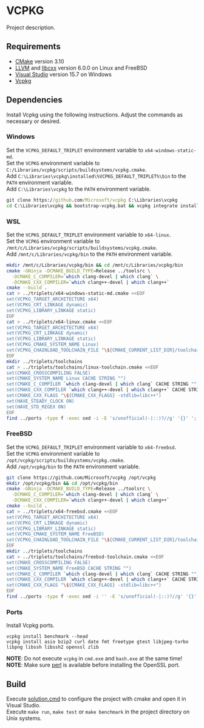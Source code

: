 # VCPKG
Project description.

## Requirements
* [CMake](https://cmake.org/download/) version 3.10
* [LLVM](https://llvm.org/) and [libcxx](https://libcxx.llvm.org/) version 6.0.0 on Linux and FreeBSD
* [Visual Studio](https://www.visualstudio.com/downloads/) version 15.7 on Windows
* [Vcpkg](https://github.com/Microsoft/vcpkg)

## Dependencies
Install Vcpkg using the following instructions. Adjust the commands as necessary or desired.

### Windows
Set the `VCPKG_DEFAULT_TRIPLET` environment variable to `x64-windows-static-md`.<br/>
Set the `VCPKG` environment variable to `C:/Libraries/vcpkg/scripts/buildsystems/vcpkg.cmake`.<br/>
Add `C:\Libraries\vcpkg\installed\%VCPKG_DEFAULT_TRIPLET%\bin` to the `PATH` environment variable.<br/>
Add `C:\Libraries\vcpkg` to the `PATH` environment variable.

```cmd
git clone https://github.com/Microsoft/vcpkg C:\Libraries\vcpkg
cd C:\Libraries\vcpkg && bootstrap-vcpkg.bat && vcpkg integrate install
```

### WSL
Set the `VCPKG_DEFAULT_TRIPLET` environment variable to `x64-linux`.<br/>
Set the `VCPKG` environment variable to `/mnt/c/Libraries/vcpkg/scripts/buildsystems/vcpkg.cmake`.<br/>
Add `/mnt/c/Libraries/vcpkg/bin` to the `PATH` environment variable.

```sh
mkdir /mnt/c/Libraries/vcpkg/bin && cd /mnt/c/Libraries/vcpkg/bin
cmake -GNinja -DCMAKE_BUILD_TYPE=Release ../toolsrc \
  -DCMAKE_C_COMPILER=`which clang-devel | which clang` \
  -DCMAKE_CXX_COMPILER=`which clang++-devel | which clang++`
cmake --build .
cat > ../triplets/x64-windows-static-md.cmake <<EOF
set(VCPKG_TARGET_ARCHITECTURE x64)
set(VCPKG_CRT_LINKAGE dynamic)
set(VCPKG_LIBRARY_LINKAGE static)
EOF
cat > ../triplets/x64-linux.cmake <<EOF
set(VCPKG_TARGET_ARCHITECTURE x64)
set(VCPKG_CRT_LINKAGE dynamic)
set(VCPKG_LIBRARY_LINKAGE static)
set(VCPKG_CMAKE_SYSTEM_NAME Linux)
set(VCPKG_CHAINLOAD_TOOLCHAIN_FILE "\${CMAKE_CURRENT_LIST_DIR}/toolchains/linux-toolchain.cmake")
EOF
mkdir ../triplets/toolchains
cat > ../triplets/toolchains/linux-toolchain.cmake <<EOF
set(CMAKE_CROSSCOMPILING FALSE)
set(CMAKE_SYSTEM_NAME Linux CACHE STRING "")
set(CMAKE_C_COMPILER `which clang-devel | which clang` CACHE STRING "")
set(CMAKE_CXX_COMPILER `which clang++-devel | which clang++` CACHE STRING "")
set(CMAKE_CXX_FLAGS "\${CMAKE_CXX_FLAGS} -stdlib=libc++")
set(HAVE_STEADY_CLOCK ON)
set(HAVE_STD_REGEX ON)
EOF
find ../ports -type f -exec sed -i -E 's/unofficial(-|::)?//g' '{}' ';'
```

### FreeBSD
Set the `VCPKG_DEFAULT_TRIPLET` environment variable to `x64-freebsd`.<br/>
Set the `VCPKG` environment variable to `/opt/vcpkg/scripts/buildsystems/vcpkg.cmake`.<br/>
Add `/opt/vcpkg/bin` to the `PATH` environment variable.

```sh
git clone https://github.com/Microsoft/vcpkg /opt/vcpkg
mkdir /opt/vcpkg/bin && cd /opt/vcpkg/bin
cmake -GNinja -DCMAKE_BUILD_TYPE=Release ../toolsrc \
  -DCMAKE_C_COMPILER=`which clang-devel | which clang` \
  -DCMAKE_CXX_COMPILER=`which clang++-devel | which clang++`
cmake --build .
cat > ../triplets/x64-freebsd.cmake <<EOF
set(VCPKG_TARGET_ARCHITECTURE x64)
set(VCPKG_CRT_LINKAGE dynamic)
set(VCPKG_LIBRARY_LINKAGE static)
set(VCPKG_CMAKE_SYSTEM_NAME FreeBSD)
set(VCPKG_CHAINLOAD_TOOLCHAIN_FILE "\${CMAKE_CURRENT_LIST_DIR}/toolchains/freebsd-toolchain.cmake")
EOF
mkdir ../triplets/toolchains
cat > ../triplets/toolchains/freebsd-toolchain.cmake <<EOF
set(CMAKE_CROSSCOMPILING FALSE)
set(CMAKE_SYSTEM_NAME FreeBSD CACHE STRING "")
set(CMAKE_C_COMPILER `which clang-devel | which clang` CACHE STRING "")
set(CMAKE_CXX_COMPILER `which clang++-devel | which clang++` CACHE STRING "")
set(CMAKE_CXX_FLAGS "\${CMAKE_CXX_FLAGS} -stdlib=libc++")
EOF
find ../ports -type f -exec sed -i '' -E 's/unofficial(-|::)?//g' '{}' ';'
```

### Ports
Install Vcpkg ports.

```
vcpkg install benchmark --head
vcpkg install asio bzip2 curl date fmt freetype gtest libjpeg-turbo libpng libssh libssh2 openssl zlib
```

**NOTE**: Do not execute `vcpkg` in `cmd.exe` and `bash.exe` at the same time!<br/>
**NOTE**: Make sure [perl](http://strawberryperl.com) is available before installing the OpenSSL port.

## Build
Execute [solution.cmd](solution.cmd) to configure the project with cmake and open it in Visual Studio.<br/>
Execute `make run`, `make test` or `make benchmark` in the project directory on Unix systems.

<!--
## Usage
```cmake
find_package(benchmark REQUIRED)
target_link_libraries(main PRIVATE benchmark::benchmark)

find_package(BZip2 REQUIRED)
target_link_libraries(main PRIVATE BZip2::BZip2)

find_package(CURL REQUIRED)
target_link_libraries(main PRIVATE ${CURL_LIBRARIES})
target_include_directories(main PRIVATE ${CURL_INCLUDE_DIRS})

find_package(date REQUIRED)
target_link_libraries(main PRIVATE date::tz date::date)

find_package(fmt REQUIRED)
target_link_libraries(main PRIVATE fmt::fmt fmt::fmt-header-only)

find_package(Freetype REQUIRED)
target_link_libraries(main PRIVATE Freetype::Freetype)

find_package(JPEG REQUIRED)
target_link_libraries(main PRIVATE ${JPEG_LIBRARIES})
target_include_directories(main PRIVATE ${JPEG_INCLUDE_DIR})

find_package(libssh2 REQUIRED)
target_link_libraries(main PRIVATE Libssh2::libssh2)

find_package(OpenSSL REQUIRED)
target_link_libraries(main PRIVATE OpenSSL::SSL OpenSSL::Crypto)

find_package(PNG REQUIRED)
target_link_libraries(main PRIVATE PNG::PNG)

find_package(ZLIB REQUIRED)
target_link_libraries(main PRIVATE ZLIB::ZLIB)
```

```cmake
find_package(GTest)
option(BUILD_TESTING "Build tests." ${GTEST_FOUND})
if(BUILD_TESTING)
  enable_testing()
  include(GoogleTest)
  file(GLOB tests_sources tests/*.h tests/*.cpp)
  source_group(TREE ${CMAKE_CURRENT_SOURCE_DIR}/src PREFIX src FILES ${tests_sources})
  add_executable(tests ${tests_sources})
  target_include_directories(tests PRIVATE ${CMAKE_CURRENT_BINARY_DIR} src)
  target_link_libraries(tests PRIVATE GTest::GTest GTest::Main)
  gtest_add_tests(TARGET tests WORKING_DIRECTORY ${CMAKE_CURRENT_SOURCE_DIR})
endif()
```

## cmake/FindLibSSH.cmake
```cmake
find_path(LIBSSH_INCLUDE_DIR libssh.h PATH_SUFFIXES libssh)
find_library(LIBSSH_LIBRARY NAMES ssh libssh)

if(LIBSSH_INCLUDE_DIR)
  file(STRINGS "${LIBSSH_INCLUDE_DIR}/libssh.h" libssh_version_str REGEX
    "^#define[\t ]+LIBSSH_VERSION_(MAJOR|MINOR|MICRO)[\t ]+.*")

  string(REGEX REPLACE "^.*LIBSSH_VERSION_MAJOR[\t ]+([0-9]+).*$" "\\1" LIBSSH_VERSION_MAJOR "${libssh_version_str}")
  string(REGEX REPLACE "^.*LIBSSH_VERSION_MINOR[\t ]+([0-9]+).*$" "\\1" LIBSSH_VERSION_MINOR "${libssh_version_str}")
  string(REGEX REPLACE "^.*LIBSSH_VERSION_MICRO[\t ]+([0-9]+).*$" "\\1" LIBSSH_VERSION_PATCH "${libssh_version_str}")

  string(REGEX REPLACE "^0(.+)" "\\1" LIBSSH_VERSION_MAJOR "${LIBSSH_VERSION_MAJOR}")
  string(REGEX REPLACE "^0(.+)" "\\1" LIBSSH_VERSION_MINOR "${LIBSSH_VERSION_MINOR}")
  string(REGEX REPLACE "^0(.+)" "\\1" LIBSSH_VERSION_PATCH "${LIBSSH_VERSION_PATCH}")

  set(LIBSSH_VERSION "${LIBSSH_VERSION_MAJOR}.${LIBSSH_VERSION_MINOR}.${LIBSSH_VERSION_PATCH}")
endif()

include(FindPackageHandleStandardArgs)
find_package_handle_standard_args(LibSSH DEFAULT_MSG LIBSSH_INCLUDE_DIR LIBSSH_LIBRARY)

mark_as_advanced(
  LIBSSH_INCLUDE_DIR
  LIBSSH_LIBRARY
  LIBSSH_VERSION_MAJOR
  LIBSSH_VERSION_MINOR
  LIBSSH_VERSION_PATCH
  LIBSSH_VERSION)

if(LIBSSH_FOUND)
  find_package(ZLIB REQUIRED)
  find_package(OpenSSL REQUIRED)
  add_library(LibSSH::LibSSH UNKNOWN IMPORTED)
  set_target_properties(LibSSH::LibSSH PROPERTIES
    INTERFACE_INCLUDE_DIRECTORIES "${LIBSSH_INCLUDE_DIR}"
    IMPORTED_LOCATION "${LIBSSH_LIBRARY}"
    IMPORTED_LINK_INTERFACE_LIBRARIES "ZLIB::ZLIB;OpenSSL::SSL;OpenSSL::Crypto"
    IMPORTED_LINK_INTERFACE_LANGUAGES "C")
endif()
```

```cmake
list(APPEND CMAKE_MODULE_PATH ${CMAKE_CURRENT_SOURCE_DIR}/cmake)
find_package(LibSSH REQUIRED)
target_link_libraries(${PROJECT_NAME} PUBLIC LibSSH::LibSSH)
```

## cmake/FindLibSSH2.cmake
```cmake
find_path(LIBSSH2_INCLUDE_DIR libssh2.h)
find_library(LIBSSH2_LIBRARY NAMES ssh2 libssh2)

if(LIBSSH2_INCLUDE_DIR)
  file(STRINGS "${LIBSSH2_INCLUDE_DIR}/libssh2.h" libssh2_version_str REGEX
    "^#define[\t ]+LIBSSH2_VERSION_NUM[\t ]+0x[0-9][0-9][0-9][0-9][0-9][0-9].*")

  string(REGEX REPLACE "^.*LIBSSH2_VERSION_NUM[\t ]+0x([0-9][0-9]).*$" "\\1"
    LIBSSH2_VERSION_MAJOR "${libssh2_version_str}")
  string(REGEX REPLACE "^.*LIBSSH2_VERSION_NUM[\t ]+0x[0-9][0-9]([0-9][0-9]).*$" "\\1"
    LIBSSH2_VERSION_MINOR  "${libssh2_version_str}")
  string(REGEX REPLACE "^.*LIBSSH2_VERSION_NUM[\t ]+0x[0-9][0-9][0-9][0-9]([0-9][0-9]).*$" "\\1"
    LIBSSH2_VERSION_PATCH "${libssh2_version_str}")

  string(REGEX REPLACE "^0(.+)" "\\1" LIBSSH2_VERSION_MAJOR "${LIBSSH2_VERSION_MAJOR}")
  string(REGEX REPLACE "^0(.+)" "\\1" LIBSSH2_VERSION_MINOR "${LIBSSH2_VERSION_MINOR}")
  string(REGEX REPLACE "^0(.+)" "\\1" LIBSSH2_VERSION_PATCH "${LIBSSH2_VERSION_PATCH}")

  set(LIBSSH2_VERSION "${LIBSSH2_VERSION_MAJOR}.${LIBSSH2_VERSION_MINOR}.${LIBSSH2_VERSION_PATCH}")
endif()

include(FindPackageHandleStandardArgs)
find_package_handle_standard_args(LibSSH2 DEFAULT_MSG LIBSSH2_INCLUDE_DIR LIBSSH2_LIBRARY)

mark_as_advanced(
  LIBSSH2_INCLUDE_DIR
  LIBSSH2_LIBRARY
  LIBSSH2_VERSION_MAJOR
  LIBSSH2_VERSION_MINOR
  LIBSSH2_VERSION_PATCH
  LIBSSH2_VERSION)

if(LIBSSH2_FOUND)
  find_package(ZLIB REQUIRED)
  find_package(OpenSSL REQUIRED)
  add_library(LibSSH2::LibSSH2 UNKNOWN IMPORTED)
  set_target_properties(LibSSH2::LibSSH2 PROPERTIES
    INTERFACE_INCLUDE_DIRECTORIES "${LIBSSH2_INCLUDE_DIR}"
    IMPORTED_LOCATION "${LIBSSH2_LIBRARY}"
    IMPORTED_LINK_INTERFACE_LIBRARIES "ZLIB::ZLIB;OpenSSL::SSL;OpenSSL::Crypto"
    IMPORTED_LINK_INTERFACE_LANGUAGES "C")
endif()
```

```cmake
list(APPEND CMAKE_MODULE_PATH ${CMAKE_CURRENT_SOURCE_DIR}/cmake)
find_package(LibSSH2 REQUIRED)
target_link_libraries(${PROJECT_NAME} PUBLIC LibSSH2::LibSSH2)
```
-->

